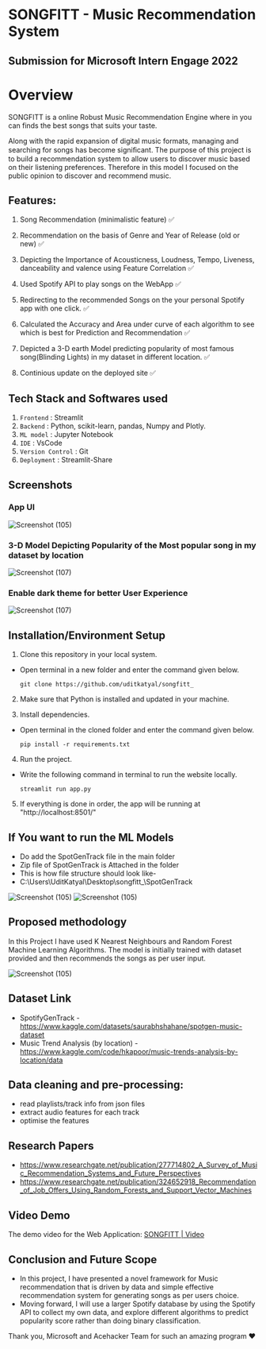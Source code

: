 # SONGFITT - Music Recommendation System
## Submission for Microsoft Intern Engage 2022

# Overview
SONGFITT is a online Robust Music Recommendation Engine where in you can finds the best songs that suits your taste.

Along with the rapid expansion of digital music formats, managing and searching for songs has become signiﬁcant. The purpose of this project is to build a recommendation system to allow users to discover music based on their listening preferences. Therefore in this model I focused on the public opinion to discover and recommend music.

## Features: 
1.	Song Recommendation (minimalistic feature) ✅
	
2.	Recommendation on the basis of Genre and Year of Release (old or new) ✅
	
3.	Depicting the Importance of Acousticness, Loudness, Tempo, Liveness, danceability and valence using Feature Correlation ✅
	
4.	Used Spotify API to play songs on the WebApp ✅

5.	Redirecting to the recommended Songs on the your personal Spotify app with one click. ✅
	
6.	Calculated the Accuracy and Area under curve of each algorithm to see which is best for Prediction and Recommendation ✅
	
7.	Depicted a 3-D earth Model predicting popularity of most famous song(Blinding Lights) in my dataset in different location. ✅

8. Continious update on the deployed site ✅

## Tech Stack and Softwares used
1. `Frontend` : Streamlit
2. `Backend` : Python, scikit-learn, pandas, Numpy and Plotly.
3. `ML model` : Jupyter Notebook
4. `IDE` : VsCode
6. `Version Control` : Git
7. `Deployment` : Streamlit-Share

## Screenshots
### App UI
![Screenshot (105)](https://github.com/uditkatyal/songfitt_/blob/main/images/screenshot1.png)

### 3-D Model Depicting Popularity of the Most popular song in my dataset by location

![Screenshot (107)](https://github.com/uditkatyal/songfitt_/blob/main/images/screenshot2.png)

### Enable dark theme for better User Experience

![Screenshot (107)](https://github.com/uditkatyal/songfitt_/blob/main/images/dark_theme.png)

## Installation/Environment Setup
1. Clone this repository in your local system.
* Open terminal in a new folder and enter the command given below.
   ```
   git clone https://github.com/uditkatyal/songfitt_
   ```

2. Make sure that Python is installed and updated in your machine.

3. Install dependencies.
* Open terminal in the cloned folder and enter the command given below.
   ```
   pip install -r requirements.txt
   ```
  
4. Run the project.
* Write the following command in terminal to run the website locally. 
   ```
   streamlit run app.py
   ```
   
5. If everything is done in order, the app will be running at "http://localhost:8501/"

## If You want to run the ML Models
- Do add the SpotGenTrack file in the main folder 
- Zip file of SpotGenTrack is Attached in the folder 
- This is how file structure should look like-
- C:\Users\UditKatyal\Desktop\songfitt_\SpotGenTrack

![Screenshot (105)](https://github.com/uditkatyal/songfitt_/blob/main/images/file_structure.png)
![Screenshot (105)](https://github.com/uditkatyal/songfitt_/blob/main/images/sub_files_1.png)






##  Proposed methodology 
  In this Project I have used K Nearest Neighbours and Random Forest Machine Learning Algorithms.
  The model is initially trained with dataset provided and then recommends the songs as per user input.
  
  ![Screenshot (105)](https://github.com/uditkatyal/songfitt_/blob/main/images/workflow_model.png)


## Dataset Link
- SpotifyGenTrack - https://www.kaggle.com/datasets/saurabhshahane/spotgen-music-dataset
- Music Trend Analysis (by location) - https://www.kaggle.com/code/hkapoor/music-trends-analysis-by-location/data

## Data cleaning and pre-processing:
- read playlists/track info from json files
- extract audio features for each track
- optimise the features 

## Research Papers 
- https://www.researchgate.net/publication/277714802_A_Survey_of_Music_Recommendation_Systems_and_Future_Perspectives
- https://www.researchgate.net/publication/324652918_Recommendation_of_Job_Offers_Using_Random_Forests_and_Support_Vector_Machines


## Video Demo
The demo video for the Web Application: [SONGFITT | Video](https://www.youtube.com/watch?v=hLn_rFlkQME)

## Conclusion and Future Scope

- In this project, I have presented a novel framework for Music recommendation that is driven by data
and simple effective recommendation system for generating songs as per users choice.
- Moving forward, I will use a larger Spotify database by using the Spotify API to collect my own data, and explore different algorithms to predict popularity score rather than doing binary classification.

Thank you, Microsoft and Acehacker Team for such an amazing program ❤️

